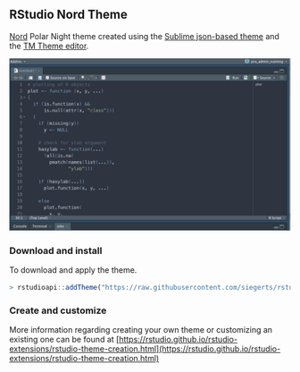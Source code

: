 ## RStudio Nord Theme

[Nord](https://www.nordtheme.com/) Polar Night theme created using the [Sublime json-based theme](https://github.com/arcticicestudio/nord-sublime-text/blob/master/Nord.sublime-color-scheme) and the [TM Theme editor](http://tmtheme-editor.herokuapp.com).

![](https://github.com/siegerts/rstudio-nord-theme/blob/master/rstudio-nord.png)

### Download and install

To download and apply the theme.

```r
> rstudioapi::addTheme("https://raw.githubusercontent.com/siegerts/rstudio-nord-theme/master/Nord.tmtheme", apply = TRUE)
```

### Create and customize

More information regarding creating your own theme or customizing an existing one can be found at [https://rstudio.github.io/rstudio-extensions/rstudio-theme-creation.html](https://rstudio.github.io/rstudio-extensions/rstudio-theme-creation.html)
